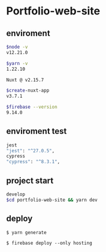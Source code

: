 # Portfolio-web-site

## enviroment

```bash
$node -v
v12.21.0

$yarn -v
1.22.10

Nuxt @ v2.15.7

$create-nuxt-app
v3.7.1

$firebase --version
9.14.0
```

## enviroment test

```bash
jest
"jest": "^27.0.5",
cypress
"cypress": "^8.3.1",
```

## project start

```bash
develop
$cd portfolio-web-site && yarn dev
```

## deploy

`$ yarn generate`

`$ firebase deploy --only hosting`
